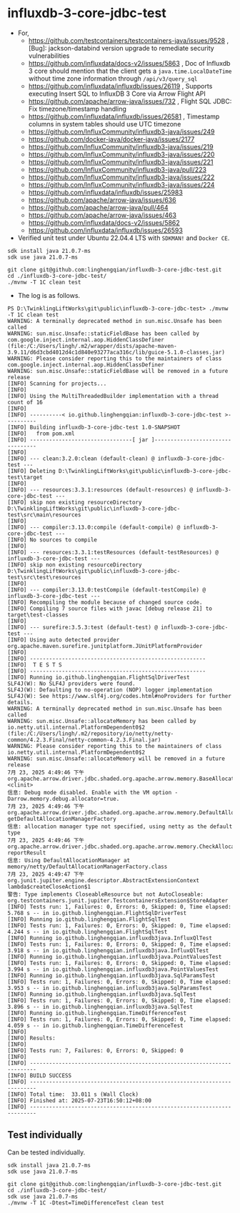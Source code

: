 # influxdb-3-core-jdbc-test

- For,
  - https://github.com/testcontainers/testcontainers-java/issues/9528 , [Bug]: jackson-databind version upgrade to remediate security vulnerabilities
  - https://github.com/influxdata/docs-v2/issues/5863 , Doc of Influxdb 3 core should mention that the client gets a `java.time.LocalDateTime` without time zone information through `/api/v3/query_sql`
  - https://github.com/influxdata/influxdb/issues/26119 , Supports executing Insert SQL to InfluxDB 3 Core via Arrow Flight API
  - https://github.com/apache/arrow-java/issues/732 , Flight SQL JDBC: Fix timezone/timestamp handling
  - https://github.com/influxdata/influxdb/issues/26581 , Timestamp columns in system tables should use UTC timezone
  - https://github.com/InfluxCommunity/influxdb3-java/issues/249
  - https://github.com/docker-java/docker-java/issues/2177
  - https://github.com/InfluxCommunity/influxdb3-java/issues/219
  - https://github.com/InfluxCommunity/influxdb3-java/issues/220
  - https://github.com/InfluxCommunity/influxdb3-java/issues/221
  - https://github.com/InfluxCommunity/influxdb3-java/pull/223
  - https://github.com/InfluxCommunity/influxdb3-java/issues/222
  - https://github.com/InfluxCommunity/influxdb3-java/issues/224
  - https://github.com/influxdata/influxdb/issues/25983
  - https://github.com/apache/arrow-java/issues/636
  - https://github.com/apache/arrow-java/pull/464
  - https://github.com/apache/arrow-java/issues/463
  - https://github.com/influxdata/docs-v2/issues/5862
  - https://github.com/influxdata/influxdb/issues/26593
- Verified unit test under Ubuntu 22.04.4 LTS with `SDKMAN!` and `Docker CE`.

```shell
sdk install java 21.0.7-ms
sdk use java 21.0.7-ms

git clone git@github.com:linghengqian/influxdb-3-core-jdbc-test.git
cd ./influxdb-3-core-jdbc-test/
./mvnw -T 1C clean test
```

- The log is as follows.

```shell
PS D:\TwinklingLiftWorks\git\public\influxdb-3-core-jdbc-test> ./mvnw -T 1C clean test
WARNING: A terminally deprecated method in sun.misc.Unsafe has been called
WARNING: sun.misc.Unsafe::staticFieldBase has been called by com.google.inject.internal.aop.HiddenClassDefiner (file:/C:/Users/lingh/.m2/wrapper/dists/apache-maven-3.9.11/d6d3cbd4012d4c1d840e93277aca316c/lib/guice-5.1.0-classes.jar)
WARNING: Please consider reporting this to the maintainers of class com.google.inject.internal.aop.HiddenClassDefiner
WARNING: sun.misc.Unsafe::staticFieldBase will be removed in a future release
[INFO] Scanning for projects...
[INFO] 
[INFO] Using the MultiThreadedBuilder implementation with a thread count of 16
[INFO] 
[INFO] ----------< io.github.linghengqian:influxdb-3-core-jdbc-test >----------
[INFO] Building influxdb-3-core-jdbc-test 1.0-SNAPSHOT
[INFO]   from pom.xml
[INFO] --------------------------------[ jar ]---------------------------------
[INFO] 
[INFO] --- clean:3.2.0:clean (default-clean) @ influxdb-3-core-jdbc-test ---
[INFO] Deleting D:\TwinklingLiftWorks\git\public\influxdb-3-core-jdbc-test\target
[INFO]
[INFO] --- resources:3.3.1:resources (default-resources) @ influxdb-3-core-jdbc-test ---
[INFO] skip non existing resourceDirectory D:\TwinklingLiftWorks\git\public\influxdb-3-core-jdbc-test\src\main\resources
[INFO]
[INFO] --- compiler:3.13.0:compile (default-compile) @ influxdb-3-core-jdbc-test ---
[INFO] No sources to compile
[INFO]
[INFO] --- resources:3.3.1:testResources (default-testResources) @ influxdb-3-core-jdbc-test ---
[INFO] skip non existing resourceDirectory D:\TwinklingLiftWorks\git\public\influxdb-3-core-jdbc-test\src\test\resources
[INFO]
[INFO] --- compiler:3.13.0:testCompile (default-testCompile) @ influxdb-3-core-jdbc-test ---
[INFO] Recompiling the module because of changed source code.
[INFO] Compiling 7 source files with javac [debug release 21] to target\test-classes
[INFO] 
[INFO] --- surefire:3.5.3:test (default-test) @ influxdb-3-core-jdbc-test ---
[INFO] Using auto detected provider org.apache.maven.surefire.junitplatform.JUnitPlatformProvider
[INFO] 
[INFO] -------------------------------------------------------
[INFO]  T E S T S
[INFO] -------------------------------------------------------
[INFO] Running io.github.linghengqian.FlightSqlDriverTest
SLF4J(W): No SLF4J providers were found.
SLF4J(W): Defaulting to no-operation (NOP) logger implementation
SLF4J(W): See https://www.slf4j.org/codes.html#noProviders for further details.
WARNING: A terminally deprecated method in sun.misc.Unsafe has been called
WARNING: sun.misc.Unsafe::allocateMemory has been called by io.netty.util.internal.PlatformDependent0$2 (file:/C:/Users/lingh/.m2/repository/io/netty/netty-common/4.2.3.Final/netty-common-4.2.3.Final.jar)
WARNING: Please consider reporting this to the maintainers of class io.netty.util.internal.PlatformDependent0$2
WARNING: sun.misc.Unsafe::allocateMemory will be removed in a future release
7月 23, 2025 4:49:46 下午 org.apache.arrow.driver.jdbc.shaded.org.apache.arrow.memory.BaseAllocator <clinit>
信息: Debug mode disabled. Enable with the VM option -Darrow.memory.debug.allocator=true.
7月 23, 2025 4:49:46 下午 org.apache.arrow.driver.jdbc.shaded.org.apache.arrow.memory.DefaultAllocationManagerOption getDefaultAllocationManagerFactory
信息: allocation manager type not specified, using netty as the default type
7月 23, 2025 4:49:46 下午 org.apache.arrow.driver.jdbc.shaded.org.apache.arrow.memory.CheckAllocator reportResult
信息: Using DefaultAllocationManager at memory/netty/DefaultAllocationManagerFactory.class
7月 23, 2025 4:49:47 下午 org.junit.jupiter.engine.descriptor.AbstractExtensionContext lambda$createCloseAction$1
警告: Type implements CloseableResource but not AutoCloseable: org.testcontainers.junit.jupiter.TestcontainersExtension$StoreAdapter
[INFO] Tests run: 1, Failures: 0, Errors: 0, Skipped: 0, Time elapsed: 5.768 s -- in io.github.linghengqian.FlightSqlDriverTest
[INFO] Running io.github.linghengqian.FlightSqlTest
[INFO] Tests run: 1, Failures: 0, Errors: 0, Skipped: 0, Time elapsed: 4.244 s -- in io.github.linghengqian.FlightSqlTest
[INFO] Running io.github.linghengqian.influxdb3java.InfluxQlTest
[INFO] Tests run: 1, Failures: 0, Errors: 0, Skipped: 0, Time elapsed: 3.918 s -- in io.github.linghengqian.influxdb3java.InfluxQlTest
[INFO] Running io.github.linghengqian.influxdb3java.PointValuesTest
[INFO] Tests run: 1, Failures: 0, Errors: 0, Skipped: 0, Time elapsed: 3.994 s -- in io.github.linghengqian.influxdb3java.PointValuesTest
[INFO] Running io.github.linghengqian.influxdb3java.SqlParamsTest
[INFO] Tests run: 1, Failures: 0, Errors: 0, Skipped: 0, Time elapsed: 3.953 s -- in io.github.linghengqian.influxdb3java.SqlParamsTest
[INFO] Running io.github.linghengqian.influxdb3java.SqlTest
[INFO] Tests run: 1, Failures: 0, Errors: 0, Skipped: 0, Time elapsed: 3.896 s -- in io.github.linghengqian.influxdb3java.SqlTest
[INFO] Running io.github.linghengqian.TimeDifferenceTest
[INFO] Tests run: 1, Failures: 0, Errors: 0, Skipped: 0, Time elapsed: 4.059 s -- in io.github.linghengqian.TimeDifferenceTest
[INFO] 
[INFO] Results:
[INFO]
[INFO] Tests run: 7, Failures: 0, Errors: 0, Skipped: 0
[INFO]
[INFO] ------------------------------------------------------------------------
[INFO] BUILD SUCCESS
[INFO] ------------------------------------------------------------------------
[INFO] Total time:  33.011 s (Wall Clock)
[INFO] Finished at: 2025-07-23T16:50:12+08:00
[INFO] ------------------------------------------------------------------------
```

## Test individually

Can be tested individually.

```shell
sdk install java 21.0.7-ms
sdk use java 21.0.7-ms

git clone git@github.com:linghengqian/influxdb-3-core-jdbc-test.git
cd ./influxdb-3-core-jdbc-test/
sdk use java 21.0.7-ms
./mvnw -T 1C -Dtest=TimeDifferenceTest clean test
```
